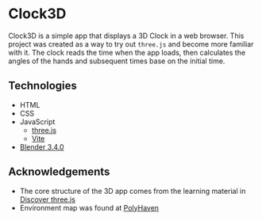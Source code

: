 # Clock3D
Clock3D is a simple app that displays a 3D Clock in a web browser. This project was created as a way to try out `three.js` and become more familiar with it. The clock reads the time when the app loads, then calculates the angles of the hands and subsequent times base on the initial time.
## Technologies

- HTML
- CSS
- JavaScript
    - [three.js](https://threejs.org/)
    - [Vite](https://vitejs.dev/)
- [Blender 3.4.0](https://www.blender.org/)

## Acknowledgements
- The core structure of the 3D app comes from the learning material in [Discover three.js](https://discoverthreejs.com/)
- Environment map was found at [PolyHaven](https://polyhaven.com/)